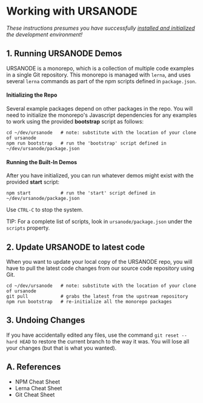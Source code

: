 # Working with URSANODE

*These instructions presumes you have successfully [installed and initialized](1-install.md) the development environment!*

## 1. Running URSANODE Demos

URSANODE is a monorepo, which is a collection of multiple code examples in a single Git repository. This monorepo is managed with `lerna`, and uses several `lerna` commands as part of the npm scripts defined in `package.json`. 

#### Initializing the Repo

Several example packages depend on other packages in the repo. You will need to initialize the monorepo's Javascript dependencies for any examples to work using the provided **bootstrap** script as follows:
```
cd ~/dev/ursanode   # note: substitute with the location of your clone of ursanode
npm run bootstrap   # run the 'bootstrap' script defined in ~/dev/ursanode/package.json
```

#### Running the Built-In Demos

After you have initialized, you can run whatever demos might exist with the provided **start** script:
```
npm start           # run the 'start' script defined in ~/dev/ursanode/package.json
```
Use `CTRL-C` to stop the system.

TIP: For a complete list of scripts, look in `ursanode/package.json` under the `scripts` property.

## 2. Update URSANODE to latest code

When you want to update your local copy of the URSANODE repo, you will have to pull the latest code changes from our source code repository using Git. 
```
cd ~/dev/ursanode   # note: substitute with the location of your clone of ursanode
git pull            # grabs the latest from the upstream repository
npm run bootstrap   # re-initialize all the monorepo packages

```
## 3. Undoing Changes

If you have accidentally edited any files, use the command `git reset --hard HEAD` to restore the current branch to the way it was. You will lose all your changes (but that is what you wanted).

## A. References

* NPM Cheat Sheet
* Lerna Cheat Sheet
* Git Cheat Sheet
